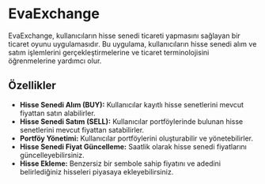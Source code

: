 # EvaExchange

EvaExchange, kullanıcıların hisse senedi ticareti yapmasını sağlayan bir ticaret oyunu uygulamasıdır. Bu uygulama, kullanıcıların hisse senedi alım ve satım işlemlerini gerçekleştirmelerine ve ticaret terminolojisini öğrenmelerine yardımcı olur.

## Özellikler

- **Hisse Senedi Alım (BUY):** Kullanıcılar kayıtlı hisse senetlerini mevcut fiyattan satın alabilirler.
- **Hisse Senedi Satım (SELL):** Kullanıcılar portföylerinde bulunan hisse senetlerini mevcut fiyattan satabilirler.
- **Portföy Yönetimi:** Kullanıcılar portföylerini oluşturabilir ve yönetebilirler.
- **Hisse Senedi Fiyat Güncelleme:** Saatlik olarak hisse senedi fiyatlarını güncelleyebilirsiniz.
- **Hisse Ekleme:** Benzersiz bir sembole sahip fiyatını ve adedini belirlediğiniz hisseleri piyasaya ekleyebilirsiniz.
